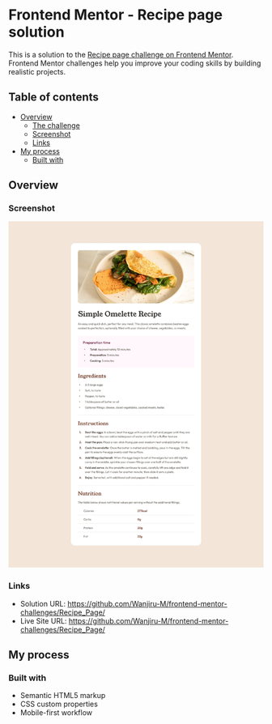 # Frontend Mentor - Recipe page solution

This is a solution to the [Recipe page challenge on Frontend Mentor](https://www.frontendmentor.io/challenges/recipe-page-KiTsR8QQKm). Frontend Mentor challenges help you improve your coding skills by building realistic projects.

## Table of contents

- [Overview](#overview)
  - [The challenge](#the-challenge)
  - [Screenshot](#screenshot)
  - [Links](#links)
- [My process](#my-process)
  - [Built with](#built-with)

## Overview

### Screenshot

![](img/screenshot.jpg)

### Links

- Solution URL: https://github.com/Wanjiru-M/frontend-mentor-challenges/Recipe_Page/
- Live Site URL: https://github.com/Wanjiru-M/frontend-mentor-challenges/Recipe_Page/

## My process

### Built with

- Semantic HTML5 markup
- CSS custom properties
- Mobile-first workflow

